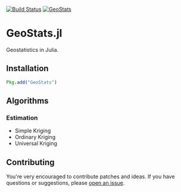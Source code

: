 [![Build Status](https://travis-ci.org/juliohm/GeoStats.jl.svg?branch=master)](https://travis-ci.org/juliohm/GeoStats.jl)
[![GeoStats](http://pkg.julialang.org/badges/GeoStats_nightly.svg)](http://pkg.julialang.org/?pkg=GeoStats&ver=nightly)

GeoStats.jl
===========

Geostatistics in Julia.

Installation
------------

```julia
Pkg.add("GeoStats")
```

Algorithms
----------

### Estimation
* Simple Kriging
* Ordinary Kriging
* Universal Kriging

Contributing
------------

You're very encouraged to contribute patches and ideas. If you have questions or suggestions, please [open an issue](https://github.com/juliohm/GeoStats.jl/issues).
